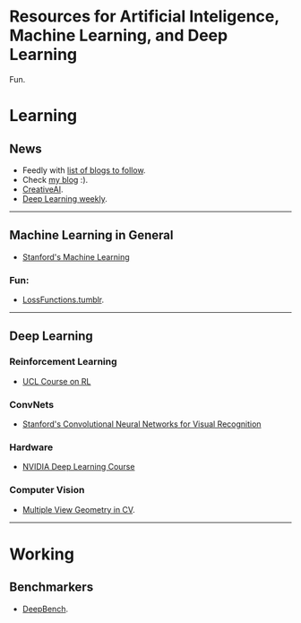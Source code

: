 # Resources for Artificial Inteligence, Machine Learning, and Deep Learning

Fun.

# Learning

## News

* Feedly with [list of blogs to follow](https://raw.githubusercontent.com/bt3gl/Machine-Learning-Resources/master/ml_ai_feedly.opml).
* Check [my blog](http://bt3gl.github.io/) :).
* [CreativeAI](http://www.creativeai.net/).
* [Deep Learning weekly](http://www.deeplearningweekly.com/).


---

## Machine Learning in General

* [Stanford's Machine Learning](http://cs229.stanford.edu/)


### Fun:

* [LossFunctions.tumblr](http://lossfunctions.tumblr.com/).

---

## Deep Learning

### Reinforcement Learning

* [UCL Course on RL](http://www0.cs.ucl.ac.uk/staff/d.silver/web/Teaching.html)

### ConvNets

* [Stanford's Convolutional Neural Networks for Visual Recognition](http://cs231n.stanford.edu/)

### Hardware

* [NVIDIA Deep Learning Course](https://www.youtube.com/playlist?list=PL5B692fm6--tI-ijknnVZWbXU2H4JpSYe)


### Computer Vision

* [Multiple View Geometry in CV](https://www.goodreads.com/book/show/18938711-multiple-view-geometry-in-computer-vision).


----

# Working

## Benchmarkers

* [DeepBench](https://github.com/baidu-research/DeepBench).